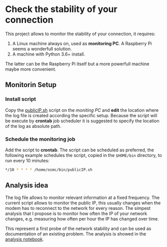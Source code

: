 # Check the stability of your connection

This project allows to monitor the stability of your connection, it requires:

1. A Linux machine always on, used as **monitoring PC**. A Raspberry Pi seems a wonderfull solution.
1. A machine with Python 3.6+ install.

The latter can be the Raspberry Pi itself but a more powerfull machine maybe more convenient.

## Monitorin Setup

### Install script

Copy the [publicIP.sh](publicIP.sh) script on the *moniting PC* and **edit** the location where the log 
file is created according the specific setup. Because the script will be execute by **crontab**
job scheduler it is suggested to specify the location of the log as absolute path.

### Schedule the monitoring job

Add the script to **crontab**. The script can be scheduled as preferred, the following
example schedules the script, copied in the `$HOME/bin` directory, to run every 10 minutes:

```sh
*/10 * * * * /home/osmc/bin/publicIP.sh
```

## Analysis idea

The log file allows to monitor relevant information at a fixed frequency. The current
script allows to monitor the public IP, this usually changes when the modem has to reconnect
to the network for every reason. The simpest analysis that I propose is to monitor how
often the IP of your network changes, e.g. measuring how often per hour the IP has changed over
time.

This represent a first probe of the network stability and can be used as documentation
of an existing problem. The analysis is showed in the [analysis notebook](analysis.ipynb).
